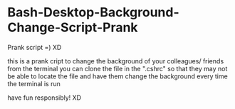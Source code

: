 # Bash-Desktop-Background-Change-Script-Prank
Prank script =) XD

this is a prank cript to change the background of your colleagues/ friends from the terminal you can clone the file in the ".cshrc"
so that they may not be able to locate the file and have them change the background every time the terminal is run 

have fun responsibly!
XD
